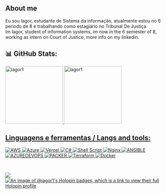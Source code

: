 ## About me 
Eu sou Iagor, estudante de Sistema da informação, atualmente estou no 6 período de 8 e trabalhando como estagiário no Tribunal De Justiça<br>
Im Iagor, student of information systems, im now in the 6 semester of 8, working as intern on Court of Justice, more info on my linkedin. 

## 📊 GitHub Stats:
<div>
<a href="https://github.com/iagor1">
<img loading="lazy" height="180em" src="https://github-readme-stats.vercel.app/api/top-langs/?username=iagor1&layout=compact&langs_count=15&theme=dark" alt="iagor1" />
<img loading="lazy" height="180em" src="https://github-readme-stats.vercel.app/api?username=iagor1&show_icons=true&locale=en&theme=dark" alt="iagor1" />
</div> 

## Linguagens e ferramentas / Langs and tools:
<div align="left">

![AWS](https://img.shields.io/badge/AWS-%23FF9900.svg?style=for-the-badge&logo=amazon-aws&logoColor=white) ![Azure](https://img.shields.io/badge/azure-%230072C6.svg?style=for-the-badge&logo=microsoftazure&logoColor=white) ![Vercel](https://img.shields.io/badge/vercel-%23000000.svg?style=for-the-badge&logo=vercel&logoColor=white) ![C#](https://img.shields.io/badge/c%23-%23239120.svg?style=for-the-badge&logo=csharp&logoColor=white) ![Shell Script](https://img.shields.io/badge/shell_script-%23121011.svg?style=for-the-badge&logo=gnu-bash&logoColor=white) ![Nginx](https://img.shields.io/badge/nginx-%23009639.svg?style=for-the-badge&logo=nginx&logoColor=white) ![ANSIBLE](https://img.shields.io/badge/ansible-%231A1918.svg?style=for-the-badge&logo=ansible&logoColor=white) ![AZUREDEVOPS](https://img.shields.io/badge/azuredevops-0078D7.svg?style=for-the-badge&logo=azuredevops&logoColor=white&color=%230078D7) ![PACKER](https://img.shields.io/badge/packer-02A8EF.svg?style=for-the-badge&logo=packer&logoColor=white&color=%2302A8EF) ![Terraform](https://img.shields.io/badge/terraform-%235835CC.svg?style=for-the-badge&logo=terraform&logoColor=white) ![Docker](https://img.shields.io/badge/docker-%230db7ed.svg?style=for-the-badge&logo=docker&logoColor=white)

</div>
<br>


<a href="https://www.linkedin.com/in/iagorml/" target="_blank"><img loading="lazy" src="https://img.shields.io/badge/-LinkedIn-%230077B5?style=for-the-badge&logo=linkedin&logoColor=white" target="_blank"></a>
[![An image of @iagor1's Holopin badges, which is a link to view their full Holopin profile](https://holopin.me/iagor1)](https://holopin.io/@iagor1)
